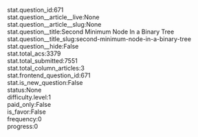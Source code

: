 stat.question_id:671  
stat.question__article__live:None  
stat.question__article__slug:None  
stat.question__title:Second Minimum Node In a Binary Tree  
stat.question__title_slug:second-minimum-node-in-a-binary-tree  
stat.question__hide:False  
stat.total_acs:3379  
stat.total_submitted:7551  
stat.total_column_articles:3  
stat.frontend_question_id:671  
stat.is_new_question:False  
status:None  
difficulty.level:1  
paid_only:False  
is_favor:False  
frequency:0  
progress:0  
